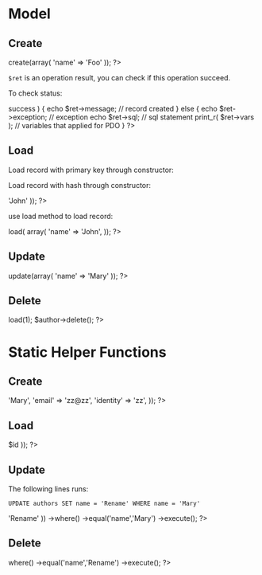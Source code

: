 Model
=====

## Create

<?php
    $author = new Author;
    $ret = $author->create(array(
        'name' => 'Foo'
    ));
?>

`$ret` is an operation result, you can check if this operation succeed.

To check status:

<?php
    if( true === $ret->success ) {
        echo $ret->message;   // record created
    }
    else {
        echo $ret->exception;  // exception
        echo $ret->sql;   // sql statement
        print_r( $ret->vars );   // variables that applied for PDO
    }
?>

## Load

Load record with primary key through constructor:

<?php
    $author = new Author( 1 );
?>

Load record with hash through constructor:

<?php
    $author = new Author( array( 
        'name' => 'John'
    ));
?>

use load method to load record:

<?php
    $author->load( array(  
        'name' => 'John',
    ));
?>

## Update

<?php
    $author->update(array(
        'name' => 'Mary'
    ));
?>

## Delete

<?php
    $author->load(1);
    $author->delete();
?>


# Static Helper Functions

## Create

<?php
    $record = \tests\Author::create(array( 
        'name' => 'Mary',
        'email' => 'zz@zz',
        'identity' => 'zz',
    ));
?>

## Load

<?php
    $record = \tests\Author::load( 1 );
    $record = \tests\Author::load( array( 'id' => $id ));
?>

## Update

The following lines runs:

    UPDATE authors SET name = 'Rename' WHERE name = 'Mary'

<?php

    $ret = \tests\Author::update(array( 'name' => 'Rename' ))
        ->where()
        ->equal('name','Mary')
        ->execute();
?>

## Delete

<?php

    $ret = \tests\Author::delete()
        ->where()
        ->equal('name','Rename')
        ->execute();
?>

